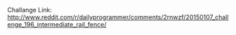Challange Link: http://www.reddit.com/r/dailyprogrammer/comments/2rnwzf/20150107_challenge_196_intermediate_rail_fence/